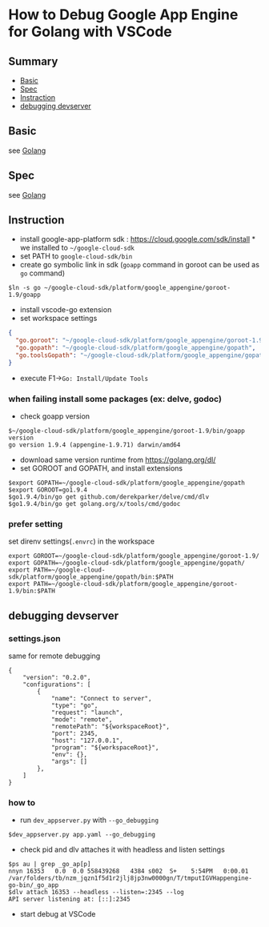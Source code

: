 # How to Debug Google App Engine for Golang with VSCode

## Summary

- [Basic](#basic)
- [Spec](#spec)
- [Instraction](#instraction)
- [debugging devserver](#debugging-devserver)

## Basic

see [Golang](../golang/)

## Spec

see [Golang](../golang/)

## Instruction

- install google-app-platform sdk : https://cloud.google.com/sdk/install \* we installed to `~/google-cloud-sdk`
- set PATH to `google-cloud-sdk/bin`
- create go symbolic link in sdk (`goapp` command in goroot can be used as `go` command)

```
$ln -s go ~/google-cloud-sdk/platform/google_appengine/goroot-1.9/goapp
```

- install vscode-go extension
- set workspace settings

```json
{
  "go.goroot": "~/google-cloud-sdk/platform/google_appengine/goroot-1.9",
  "go.gopath": "~/google-cloud-sdk/platform/google_appengine/gopath",
  "go.toolsGopath": "~/google-cloud-sdk/platform/google_appengine/gopath"
}
```

- execute F1->`Go: Install/Update Tools`

### when failing install some packages (ex: delve, godoc)

- check goapp version

```
$~/google-cloud-sdk/platform/google_appengine/goroot-1.9/bin/goapp version
go version 1.9.4 (appengine-1.9.71) darwin/amd64
```

- download same version runtime from https://golang.org/dl/
- set GOROOT and GOPATH, and install extensions

```
$export GOPATH=~/google-cloud-sdk/platform/google_appengine/gopath
$export GOROOT=go1.9.4
$go1.9.4/bin/go get github.com/derekparker/delve/cmd/dlv
$go1.9.4/bin/go get golang.org/x/tools/cmd/godoc
```

### prefer setting

set direnv settings(`.envrc`) in the workspace

```
export GOROOT=~/google-cloud-sdk/platform/google_appengine/goroot-1.9/
export GOPATH=~/google-cloud-sdk/platform/google_appengine/gopath/
export PATH=~/google-cloud-sdk/platform/google_appengine/gopath/bin:$PATH
export PATH=~/google-cloud-sdk/platform/google_appengine/goroot-1.9/bin:$PATH
```

## debugging devserver

### settings.json

same for remote debugging

```
{
	"version": "0.2.0",
	"configurations": [
		{
			"name": "Connect to server",
			"type": "go",
			"request": "launch",
			"mode": "remote",
			"remotePath": "${workspaceRoot}",
			"port": 2345,
			"host": "127.0.0.1",
			"program": "${workspaceRoot}",
			"env": {},
			"args": []
		},
	]
}
```

### how to

- run `dev_appserver.py` with `--go_debugging`

```
$dev_appserver.py app.yaml --go_debugging
```

- check pid and dlv attaches it with headless and listen settings

```
$ps au | grep _go_ap[p]
nnyn 16353   0.0  0.0 558439268   4384 s002  S+    5:54PM   0:00.01 /var/folders/tb/nzm_jqzn1f5d1r2jlj8jp3nw0000gn/T/tmputIGVHappengine-go-bin/_go_app
$dlv attach 16353 --headless --listen=:2345 --log
API server listening at: [::]:2345
```

- start debug at VSCode
